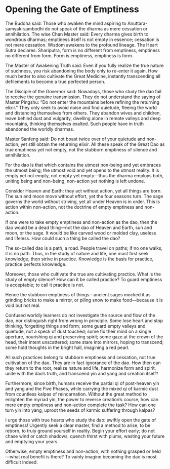 # Opening the Gate of Emptiness

The Buddha said: Those who awaken the mind aspiring to Anuttara-samyak-sambodhi do not speak of the dharma as mere cessation or annihilation. The wise Chan Master said: Every dharma gives birth to wondrous dharmas; emptiness itself is not empty in essence; cessation is not mere cessation. Wisdom awakens to the profound lineage. The Heart Sutra declares: Shariputra, form is no different from emptiness, emptiness no different from form. Form is emptiness, emptiness is form.

The Master of Awakening Truth said: Even if you fully realize the true nature of suchness, you risk abandoning the body only to re-enter it again. How much better to also cultivate the Great Medicine, instantly transcending all defilements to become a true perfected person.

The Disciple of the Governor said: Nowadays, those who study the dao fail to receive the genuine transmission. They do not understand the saying of Master Pingshu: “Do not enter the mountains before refining the returning elixir.” They only seek to avoid noise and find quietude, fleeing the world and distancing themselves from others. They abandon wives and children, leave behind dust and vulgarity, dwelling alone in remote valleys and deep mountains, thinking themselves exalted. Such people have in truth abandoned the worldly dharmas.

Master Sanfeng said: Do not boast twice over of your quietude and non-action, yet still obtain the returning elixir. All these speak of the Great Dao as true emptiness yet not empty, not the stubborn emptiness of silence and annihilation.

For the dao is that which contains the utmost non-being and yet embraces the utmost being; the utmost void and yet opens to the utmost reality. It is empty yet not empty, not empty yet empty—thus the dharma employs both, uniting being and non-being, non-action yet nothing is left undone.

Consider Heaven and Earth: they act without action, yet all things are born. The sun and moon move without effort, yet the four seasons turn. The sage governs the world without striving, yet all under Heaven is in order. This is action within non-action, not the doctrine of empty emptiness and non-action.

If one were to take empty emptiness and non-action as the dao, then the dao would be a dead thing—not the dao of Heaven and Earth, sun and moon, or the sage. It would be like carved wood or molded clay, useless and lifeless. How could such a thing be called the dao?

The so-called dao is a path, a road. People travel on paths; if no one walks, it is no path. Thus, in the study of nature and life, one must first seek knowledge, then strive in practice. Knowledge is the basis for practice, practice perfects knowledge.

Moreover, those who cultivate the true are cultivating practice. What is the study of empty silence? How can it be called practice? To guard emptiness is acceptable; to call it practice is not.

Hence the stubborn emptiness of things—ancient sages mocked it as grinding bricks to make a mirror, or piling snow to make food—because it is void but not real.

Confused worldly learners do not investigate the source and flow of the dao, nor distinguish right from wrong in principle. Some lose heart and stop thinking, forgetting things and form; some guard empty valleys and quietude, not a speck of dust touched; some fix their mind on a single aperture, nourishing qi and preserving spirit; some gaze at the crown of the head, their intent unscattered; some stare into mirrors, hoping to transcend; some hold thoughts in the bright hall, imagining a red pearl.

All such practices belong to stubborn emptiness and cessation, not true cultivation of the dao. They are in fact ignorance of the dao. How then can they return to the root, realize nature and life, harmonize form and spirit, unite with the dao’s truth, and transcend yin and yang and creation itself?

Furthermore, since birth, humans receive the partial qi of post-heaven yin and yang and the Five Phases, while carrying the mixed qi of karmic dust from countless kalpas of reincarnation. Without the great method to enlighten the myriad yin, the power to reverse creation’s course, how can mere empty emptiness and non-action complete the task? How can one turn yin into yang, uproot the seeds of karmic suffering through kalpas?

I urge those with true hearts who study the dao: swiftly open the gate of emptiness! Urgently seek a clear master, find a method to arise, to be reborn, to truly ground yourself in reality. Begin your effort early; do not chase wind or catch shadows, quench thirst with plums, wasting your future and emptying your years.

Otherwise, empty emptiness and non-action, with nothing grasped or held—what real benefit is there? To vainly imagine becoming the dao is most difficult indeed.